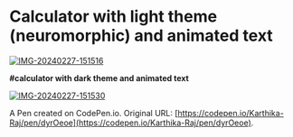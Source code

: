 # Calculator with light theme (neuromorphic) and animated text

<a href="https://ibb.co/bzb4PYg"><img src="https://i.ibb.co/dGmNrX0/IMG-20240227-151516.jpg" alt="IMG-20240227-151516" border="0"></a>

**#calculator with dark theme and animated text**

<a href="https://ibb.co/w4G15jz"><img src="https://i.ibb.co/SBYpFG3/IMG-20240227-151530.jpg" alt="IMG-20240227-151530" border="0"></a>

A Pen created on CodePen.io. Original URL: [https://codepen.io/Karthika-Raj/pen/dyrOeoe](https://codepen.io/Karthika-Raj/pen/dyrOeoe).

